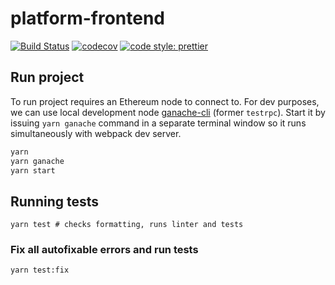 # platform-frontend

[![Build Status](https://travis-ci.org/Neufund/platform-frontend.svg?branch=master)](https://travis-ci.org/Neufund/platform-frontend)
[![codecov](https://codecov.io/gh/Neufund/platform-frontend/branch/master/graph/badge.svg)](https://codecov.io/gh/Neufund/platform-frontend)
[![code style: prettier](https://img.shields.io/badge/code_style-prettier-ff69b4.svg)](https://github.com/prettier/prettier)

## Run project

To run project requires an Ethereum node to connect to. For dev purposes, we can use local
development node [ganache-cli](https://github.com/trufflesuite/ganache-cli) (former `testrpc`).
Start it by issuing `yarn ganache` command in a separate terminal window so it runs simultaneously
with webpack dev server.

```sh
yarn
yarn ganache
yarn start
```

## Running tests
```
yarn test # checks formatting, runs linter and tests
```

### Fix all autofixable errors and run tests
```
yarn test:fix
```

